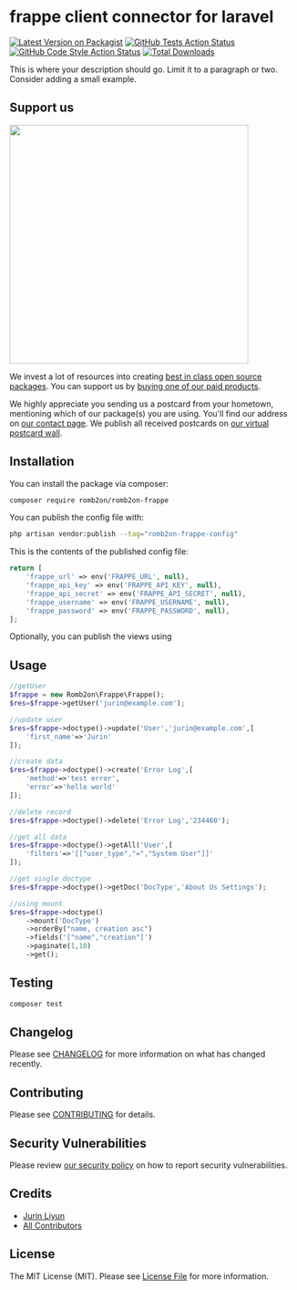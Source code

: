 # frappe client connector for laravel

[![Latest Version on Packagist](https://img.shields.io/packagist/v/romb2on/romb2on-frappe.svg?style=flat-square)](https://packagist.org/packages/romb2on/romb2on-frappe)
[![GitHub Tests Action Status](https://img.shields.io/github/actions/workflow/status/romb2on/romb2on-frappe/run-tests.yml?branch=main&label=tests&style=flat-square)](https://github.com/romb2on/romb2on-frappe/actions?query=workflow%3Arun-tests+branch%3Amain)
[![GitHub Code Style Action Status](https://img.shields.io/github/actions/workflow/status/romb2on/romb2on-frappe/fix-php-code-style-issues.yml?branch=main&label=code%20style&style=flat-square)](https://github.com/romb2on/romb2on-frappe/actions?query=workflow%3A"Fix+PHP+code+style+issues"+branch%3Amain)
[![Total Downloads](https://img.shields.io/packagist/dt/romb2on/romb2on-frappe.svg?style=flat-square)](https://packagist.org/packages/romb2on/romb2on-frappe)

This is where your description should go. Limit it to a paragraph or two. Consider adding a small example.

## Support us

[<img src="https://github-ads.s3.eu-central-1.amazonaws.com/romb2on-frappe.jpg?t=1" width="419px" />](https://spatie.be/github-ad-click/romb2on-frappe)

We invest a lot of resources into creating [best in class open source packages](https://spatie.be/open-source). You can support us by [buying one of our paid products](https://spatie.be/open-source/support-us).

We highly appreciate you sending us a postcard from your hometown, mentioning which of our package(s) you are using. You'll find our address on [our contact page](https://spatie.be/about-us). We publish all received postcards on [our virtual postcard wall](https://spatie.be/open-source/postcards).

## Installation

You can install the package via composer:

```bash
composer require romb2on/romb2on-frappe
```

You can publish the config file with:

```bash
php artisan vendor:publish --tag="romb2on-frappe-config"
```

This is the contents of the published config file:

```php
return [
    'frappe_url' => env('FRAPPE_URL', null),
    'frappe_api_key' => env('FRAPPE_API_KEY', null),
    'frappe_api_secret' => env('FRAPPE_API_SECRET', null),
    'frappe_username' => env('FRAPPE_USERNAME', null),
    'frappe_password' => env('FRAPPE_PASSWORD', null),
];
```

Optionally, you can publish the views using


## Usage



```php
//getUser
$frappe = new Romb2on\Frappe\Frappe();
$res=$frappe->getUser('jurin@example.com');

//update user
$res=$frappe->doctype()->update('User','jurin@example.com',[
    'first_name'=>'Jurin'
]);

//create data
$res=$frappe->doctype()->create('Error Log',[
    'method'=>'test error',
    'error'=>'hello world'
]);

//delete record
$res=$frappe->doctype()->delete('Error Log','234460');

//get all data
$res=$frappe->doctype()->getAll('User',[
    'filters'=>'[["user_type","=","System User"]]'
]);

//get single doctype
$res=$frappe->doctype()->getDoc('DocType','About Us Settings');

//using mount
$res=$frappe->doctype()
    ->mount('DocType')
    ->orderBy("name, creation asc")
    ->fields('["name","creation"]')
    ->paginate(1,10)
    ->get();
```

## Testing

```bash
composer test
```

## Changelog

Please see [CHANGELOG](CHANGELOG.md) for more information on what has changed recently.

## Contributing

Please see [CONTRIBUTING](CONTRIBUTING.md) for details.

## Security Vulnerabilities

Please review [our security policy](../../security/policy) on how to report security vulnerabilities.

## Credits

- [Jurin Liyun](https://github.com/mrjurin)
- [All Contributors](../../contributors)

## License

The MIT License (MIT). Please see [License File](LICENSE.md) for more information.
